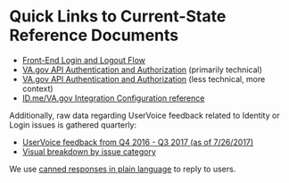 # Quick Links to Current-State Reference Documents

* [Front-End Login and Logout Flow](login/fe-login-and-logout.md)
* [VA.gov API Authentication and Authorization](auth/authentication-and-authorization.md) (primarily technical)
* [VA.gov API Authentication and Authorization](auth/authentication-and-authorization-simplified.md) (less technical, more context)
* [ID.me/VA.gov Integration Configuration reference](idme/idme-config.md)

Additionally, raw data regarding UserVoice feedback related to Identity or Login issues is gathered quarterly:
* [UserVoice feedback from Q4 2016 - Q3 2017 (as of 7/26/2017)](uservoice-issues-identity.xlsx)
* [Visual breakdown by issue category](uservoice-issues-identity.png)

We use [canned responses in plain language](user-identity-faq-canned-responses.md) to reply to users.

